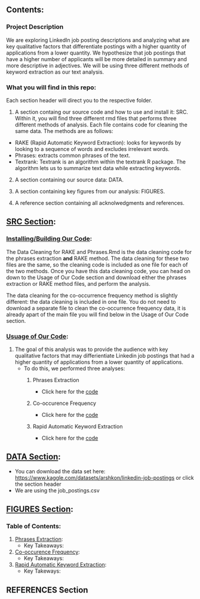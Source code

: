 ## Contents:

### Project Description
We are exploring LinkedIn job posting descriptions and analyzing what are key
qualitative factors that differentiate postings with a higher quantity of applications from a
lower quantity. We hypothesize that job postings that have a higher number of applicants
will be more detailed in summary and more descriptive in adjectives. We will be using
three different methods of keyword extraction as our text analysis.

### What you will find in this repo: 
Each section header will direct you to the respective folder.
1. A section containg our source code and how to use and install it: SRC. Within it, you will find three different rmd files that performs three different methods of analysis. Each file contains code for cleaning 
the same data. The methods are as follows:
- RAKE (Rapid Automatic Keyword Extraction): looks for keywords by looking to a sequence of words and excludes irrelevant words. 
- Phrases: extracts common phrases of the text.
- Textrank: Textrank is an algorithm within the textrank R package. The algorithm lets us to summarize text data while extracting keywords.


2. A section containing our source data: DATA.

3. A section containing key figures from our analysis: FIGURES.

4. A reference section containing all acknolwedgments and references.

## [SRC Section](https://github.com/bridaviss/ProjectM1/tree/main/SRC):

### [Installing/Building Our Code](https://github.com/bridaviss/ProjectM1/tree/main/SRC/Code%20Installation%20%26%20Cleaning):
The Data Cleaning for RAKE and Phrases.Rmd is the data cleaning code for the phrases extraction **and** RAKE method. The data cleaning for these two files are the same, so 
the cleaning code is included as one file for each of the two methods. Once you have this data cleaning code, you can head on down to the Usage of Our Code section and download either the phrases extraction or RAKE method files, and perform the analysis. 

The data cleaning for the co-occurrence frequency method is slightly different: the data cleaning is included in one file. You do not need to download a separate file to clean the 
co-occurrence frequency data, it is already apart of the main file you will find below in the Usage of Our Code section. 


### [Usuage of Our Code](https://github.com/bridaviss/ProjectM1/tree/main/SRC):
1. The goal of this analysis was to provide the audience with key qualitative factors that may differientiate Linkedin job postings that had a higher quantity of applications from a lower quantity of applications.
   - To do this, we performed three analyses:
       1. Phrases Extraction
            - Click here for the [code](https://github.com/bridaviss/ProjectM1/blob/main/SRC/LinkedInPhrasesAnalysis.Rmd) 
              
       3. Co-occurence Frequency
           - Click here for the [code](https://github.com/bridaviss/ProjectM1/blob/main/SRC/CooccurrenceFrequency.Rmd)
            
       5. Rapid Automatic Keyword Extraction
            - Click here for the [code](https://github.com/bridaviss/ProjectM1/blob/main/SRC/RAKE_method_code.Rmd)
              
   



## [DATA Section](https://www.kaggle.com/datasets/arshkon/linkedin-job-postings):
- You can download the data set here: https://www.kaggle.com/datasets/arshkon/linkedin-job-postings or click the section header
- We are using the job_postings.csv 


## [FIGURES Section](https://github.com/bridaviss/ProjectM1/tree/main/FIGURES):

### Table of Contents:
1. [Phrases Extraction](https://github.com/bridaviss/ProjectM1/tree/main/FIGURES/Phrases%20Method%20Figures):
   - Key Takeaways: 
2. [Co-occurence Frequency](https://github.com/bridaviss/ProjectM1/tree/main/FIGURES/Co-occurence%20Frequency):
   - Key Takeaways: 
3. [Rapid Automatic Keyword Extraction](https://github.com/bridaviss/ProjectM1/tree/main/FIGURES/RAKE%20Method%20Figures):
   - Key Takeways:

## REFERENCES Section
